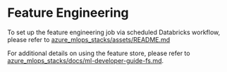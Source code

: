 # Feature Engineering
To set up the feature engineering job via scheduled Databricks workflow, please refer to [azure_mlops_stacks/assets/README.md](../assets/README.md)

For additional details on using the feature store, please refer to [azure_mlops_stacks/docs/ml-developer-guide-fs.md](../../docs/ml-developer-guide-fs.md).